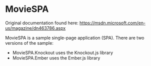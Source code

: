 MovieSPA
=========
Original documentation found here: https://msdn.microsoft.com/en-us/magazine/dn463786.aspx 

MovieSPA is a sample single-page application (SPA). There are two versions of the sample:

- MovieSPA.Knockout uses the Knockout.js library
- MovieSPA.Ember uses the Ember.js library


